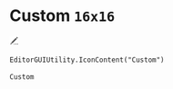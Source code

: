 # Custom `16x16`
<img src="/img/Custom.png" width=16 height=16>

``` CSharp
EditorGUIUtility.IconContent("Custom")
```
```
Custom
```
